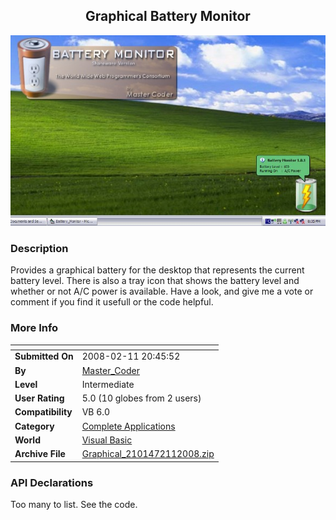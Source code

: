 ﻿<div align="center">

## Graphical Battery Monitor

<img src="PIC20082112159213612.jpg">
</div>

### Description

Provides a graphical battery for the desktop that represents the current battery level. There is also a tray icon that shows the battery level and whether or not A/C power is available. Have a look, and give me a vote or comment if you find it usefull or the code helpful.
 
### More Info
 


<span>             |<span>
---                |---
**Submitted On**   |2008-02-11 20:45:52
**By**             |[Master\_Coder](https://github.com/Planet-Source-Code/PSCIndex/blob/master/ByAuthor/master-coder.md)
**Level**          |Intermediate
**User Rating**    |5.0 (10 globes from 2 users)
**Compatibility**  |VB 6\.0
**Category**       |[Complete Applications](https://github.com/Planet-Source-Code/PSCIndex/blob/master/ByCategory/complete-applications__1-27.md)
**World**          |[Visual Basic](https://github.com/Planet-Source-Code/PSCIndex/blob/master/ByWorld/visual-basic.md)
**Archive File**   |[Graphical\_2101472112008\.zip](https://github.com/Planet-Source-Code/master-coder-graphical-battery-monitor__1-70081/archive/master.zip)

### API Declarations

Too many to list. See the code.





